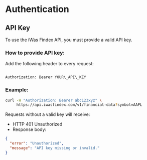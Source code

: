 # Authentication

## API Key

To use the iWas Findex API, you must provide a valid API key.

### How to provide API key:

Add the following header to every request:

```

Authorization: Bearer YOUR\_API\_KEY

````

### Example:

```bash
curl -H "Authorization: Bearer abc123xyz" \
     https://api.iwasfindex.com/v1/financial-data?symbol=AAPL
````

Requests without a valid key will receive:

* HTTP 401 Unauthorized
* Response body:

```json
{
  "error": "Unauthorized",
  "message": "API key missing or invalid."
}
```
